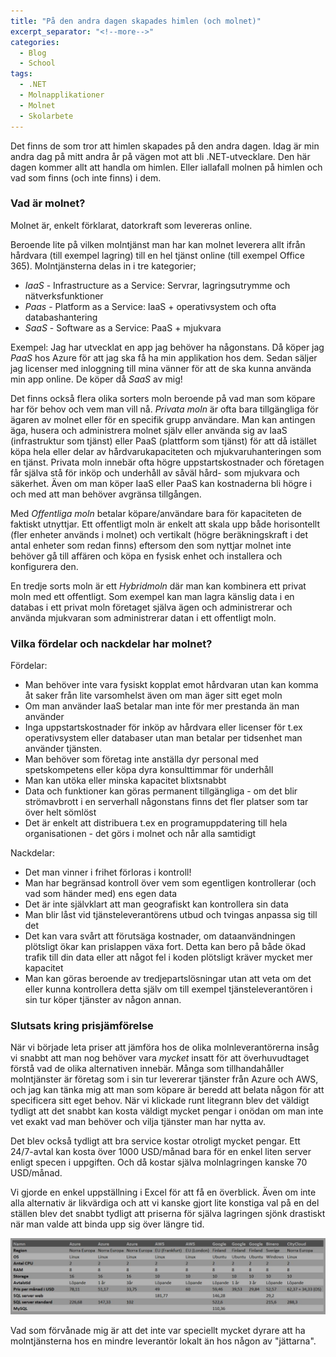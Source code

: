 ```yaml
---
title: "På den andra dagen skapades himlen (och molnet)"
excerpt_separator: "<!--more-->"
categories:
  - Blog
  - School
tags:
  - .NET
  - Molnapplikationer
  - Molnet
  - Skolarbete
---
```


Det finns de som tror att himlen skapades på den andra dagen. 
Idag är min andra dag på mitt andra år på vägen mot att bli .NET-utvecklare. 
Den här dagen kommer allt att handla om himlen. Eller iallafall molnen på himlen och vad som finns (och inte finns) i dem. 

### Vad är molnet?

Molnet är, enkelt förklarat, datorkraft som levereras online. 

Beroende lite på vilken molntjänst man har kan molnet leverera allt ifrån hårdvara (till exempel lagring) till en hel tjänst online (till exempel Office 365). Molntjänsterna delas in i tre kategorier;

- *IaaS* - Infrastructure as a Service: Servrar, lagringsutrymme och nätverksfunktioner
- *Paas* - Platform as a Service: IaaS + operativsystem och ofta databashantering
- *SaaS* - Software as a Service: PaaS + mjukvara

Exempel: Jag har utvecklat en app jag behöver ha någonstans. Då köper jag *PaaS* hos Azure för att jag ska få ha min applikation hos dem. Sedan säljer jag licenser med inloggning till mina vänner för att de ska kunna använda min app online. De köper då *SaaS* av mig!

Det finns också flera olika sorters moln beroende på vad man som köpare har för behov och vem man vill nå. 
*Privata moln* är ofta bara tillgängliga för ägaren av molnet eller för en specifik grupp användare. Man kan antingen äga, husera och administrera molnet själv eller använda sig av IaaS (infrastruktur som tjänst) eller PaaS (plattform som tjänst) för att då istället köpa hela eller delar av hårdvarukapaciteten och mjukvaruhanteringen som en tjänst. Privata moln innebär ofta högre uppstartskostnader och företagen får själva stå för inköp och underhåll av såväl hård- som mjukvara och säkerhet. Även om man köper IaaS eller PaaS kan kostnaderna bli högre i och med att man behöver avgränsa tillgången. 

Med *Offentliga moln* betalar köpare/användare bara för kapaciteten de faktiskt utnyttjar. Ett offentligt moln är enkelt att skala upp både horisontellt (fler enheter används i molnet) och vertikalt (högre beräkningskraft i det antal enheter som redan finns) eftersom den som nyttjar molnet inte behöver gå till affären och köpa en fysisk enhet och installera och konfigurera den. 

En tredje sorts moln är ett *Hybridmoln* där man kan kombinera ett privat moln med ett offentligt. Som exempel kan man lagra känslig data i en databas i ett privat moln företaget själva ägen och administrerar och använda mjukvaran som administrerar datan i ett offentligt moln. 


### Vilka fördelar och nackdelar har molnet?

Fördelar:
- Man behöver inte vara fysiskt kopplat emot hårdvaran utan kan komma åt saker från lite varsomhelst även om man äger sitt eget moln
- Om man använder IaaS betalar man inte för mer prestanda än man använder
- Inga uppstartskostnader för inköp av hårdvara eller licenser för t.ex operativsystem eller databaser utan man betalar per tidsenhet man använder tjänsten. 
- Man behöver som företag inte anställa dyr personal med spetskompetens eller köpa dyra konsulttimmar för underhåll
- Man kan utöka eller minska kapacitet blixtsnabbt
- Data och funktioner kan göras permanent tillgängliga - om det blir strömavbrott i en serverhall någonstans finns det fler platser som tar över helt sömlöst
- Det är enkelt att distribuera t.ex en programuppdatering till hela organisationen - det görs i molnet och når alla samtidigt

Nackdelar:
- Det man vinner i frihet förloras i kontroll!
- Man har begränsad kontroll över vem som egentligen kontrollerar (och vad som händer med) ens egen data
- Det är inte självklart att man geografiskt kan kontrollera sin data
- Man blir låst vid tjänsteleverantörens utbud och tvingas anpassa sig till det
- Det kan vara svårt att förutsäga kostnader, om dataanvändningen plötsligt ökar kan prislappen växa fort. Detta kan bero på både ökad trafik till din data eller att något fel i koden plötsligt kräver mycket mer kapacitet
- Man kan göras beroende av tredjepartslösningar utan att veta om det eller kunna kontrollera detta själv om till exempel tjänsteleverantören i sin tur köper tjänster av någon annan. 


### Slutsats kring prisjämförelse

När vi började leta priser att jämföra hos de olika molnleverantörerna insåg vi snabbt att man nog behöver vara _mycket_ insatt för att överhuvudtaget förstå vad de olika alternativen innebär. Många som tillhandahåller molntjänster är företag som i sin tur levererar tjänster från Azure och AWS, och jag kan tänka mig att man som köpare är beredd att belata någon för att specificera sitt eget behov. När vi klickade runt litegrann blev det väldigt tydligt att det snabbt kan kosta väldigt mycket pengar i onödan om man inte vet exakt vad man behöver och vilja tjänster man har nytta av. 

Det blev också tydligt att bra service kostar otroligt mycket pengar. Ett 24/7-avtal kan kosta över 1000 USD/månad bara för en enkel liten server enligt specen i uppgiften. Och då kostar själva molnlagringen kanske 70 USD/månad. 

Vi gjorde en enkel uppställning i Excel för att få en överblick. Även om inte alla alternativ är likvärdiga och att vi kanske gjort lite konstiga val på en del ställen blev det snabbt tydligt att priserna för själva lagringen sjönk drastiskt när man valde att binda upp sig över längre tid. 

![Klipp från jämförelsen](https://raw.githubusercontent.com/Baverstrand/Baverstrand.github.io/master/img/cloudprices.JPG)

Vad som förvånade mig är att det inte var speciellt mycket dyrare att ha molntjänsterna hos en mindre leverantör lokalt än hos någon av "jättarna".